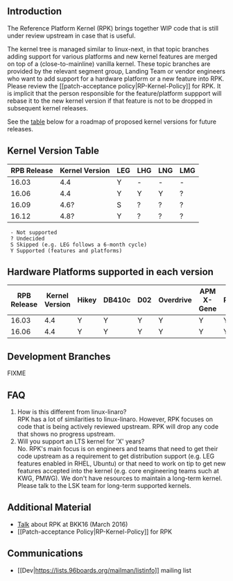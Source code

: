 ## Introduction
The Reference Platform Kernel (RPK) brings together WIP code that is still under review upstream in case that is useful.

The kernel tree is managed similar to linux-next, in that topic branches adding support for various platforms and new kernel features are merged on top of a (close-to-mainline) vanilla kernel. These topic branches are provided by the relevant segment group, Landing Team or vendor engineers who want to add support for a hardware platform or a new feature into RPK. Please review the [[patch-acceptance policy|RP-Kernel-Policy]] for RPK. It is implicit that the person responsible for the feature/platform suppport will rebase it to the new kernel version if that feature is not to be dropped in subsequent kernel releases.

See the [table](#kernel-version-table) below for a roadmap of proposed kernel versions for future releases.

## Kernel Version Table
| RPB Release | Kernel Version | LEG | LHG | LNG | LMG |
|---|---|---|---|---|---|
|16.03   |4.4   | Y | - | - | - |
|16.06   |4.4   | Y | Y | Y | ? |
|16.09   |4.6?  | S | ? | ? | ? |
|16.12   |4.8?  | Y | ? | ? | ? |

     - Not supported
     ? Undecided
     S Skipped (e.g. LEG follows a 6-month cycle)
     Y Supported (features and platforms)

## Hardware Platforms supported in each version
| RPB Release | Kernel Version | Hikey | DB410c | D02 | Overdrive | APM X-Gene | HP Proliant m400 |
|---|---|---|---|---|---|---|---|
|16.03   |4.4   | Y | Y | Y | Y | Y | Y |
|16.06   |4.4   | Y | Y | Y | Y | Y | Y |

## Development Branches
FIXME

## FAQ
 1. How is this different from linux-linaro?  
    RPK has a lot of similarities to linux-linaro. However, RPK focuses on code that is being actively reviewed upstream. RPK will drop any code that shows no progress upstream.
 1. Will you support an LTS kernel for 'X' years?  
    No. RPK's main focus is on engineers and teams that need to get their code upstream as a requirement to get distribution support (e.g. LEG features enabled in RHEL, Ubuntu) or that need to work on tip to get new features accepted into the kernel (e.g. core engineering teams such at KWG, PMWG). We don't have resources to maintain a long-term kernel. Please talk to the LSK team for long-term supported kernels.

## Additional Material
 * [Talk](https://www.youtube.com/watch?v=fW6_eL3U7OQ) about RPK at BKK16 (March 2016)
 * [[Patch-acceptance Policy|RP-Kernel-Policy]] for RPK

## Communications
 * [[Dev|https://lists.96boards.org/mailman/listinfo]] mailing list
